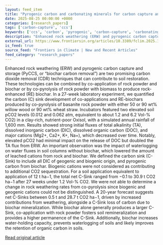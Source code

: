 ```yaml
---
layout: feed_item
title: "Pyrogenic carbon and carbonating minerals for carbon capture and storage (PyMiCCS) part II: organic and inorganic carbon dioxide removal in an Oxisol"
date: 2025-08-25 00:00:00 +0000
categories: [research_papers]
tags: ['carbon-capture', 'ccs']
keywords: ['ccs', 'carbon', 'pyrogenic', 'carbon-capture', 'carbonating']
description: "Enhanced rock weathering (ERW) and pyrogenic carbon capture and storage (PyCCS, or “biochar carbon removal”) are two promising carbon dioxide removal (CDR) t..."
external_url: https://www.frontiersin.org/articles/10.3389/fclim.2025.1592454
is_feed: true
source_feed: "Frontiers in Climate | New and Recent Articles"
feed_category: "research_papers"
---
```


Enhanced rock weathering (ERW) and pyrogenic carbon capture and storage (PyCCS, or “biochar carbon removal”) are two promising carbon dioxide removal (CDR) techniques that can contribute to soil restoration. These technologies can be combined by co-application of rock powder and biochar or by co-pyrolysis of rock powder with biomass to produce rock-enhanced (RE) biochar. In a 27-week laboratory experiment, we quantified the carbon (C) sink development of co-applications and RE-biochars produced by co-pyrolysis of basanite rock powder with either 50 or 90 wt% willow wood or 90 wt% wheat straw. Incubators featured two elevated soil pCO2 levels (0.012 and 0.062 atm, equivalent to about 1.2 and 6.2 Vol-% CO2) in a clay-rich, nutrient-poor Oxisol, with a simulated annual rainfall of 1,600 mm. Results showed strong initial fluxes of total alkalinity (TA), dissolved inorganic carbon (DIC), dissolved organic carbon (DOC), and major cations (Mg2+, Ca2+, K+, Na+), which decreased over time. Notably, elevated pCO2 had minimal impact on the release of DOC but doubled the TA flux from ERW. An important observation was the impact of waterlogging on water fluxes in soil columns without biochar, which lowered the amount of leached cations from rock and biochar. We defined the carbon sink (C-Sink) to include all DIC of geogenic and biogenic origin, and pyrogenic carbon from biochar. Biogenic cations were not considered as contributing to additional CO2 sequestration. For a soil application equivalent to application of 12 t ha−1, the total net C-Sink ranged from −0.1 to 30.9 t CO2 ha−1 after 27 weeks under 1.2 Vol-% CO2. We were not able to determine a change in rock weathering rates from co-pyrolysis since biogenic and geogenic cations could not be distinguished. A 20-year forecast suggests net C-Sinks between 0.5 t and 28.7 t CO2 ha−1, driven by increased contributions from weathering, alongside a C-Sink loss of carbon due to biochar mineralization. While biochar alone generally produces a larger C-Sink, co-application with rock powder fosters soil remineralization and provides a higher permanence of the C-Sink. Additionally, biochar increases water-holding capacity, prevents waterlogging of soils and likely improves the retention of organic carbon in soils.

[Read original article](https://www.frontiersin.org/articles/10.3389/fclim.2025.1592454)
